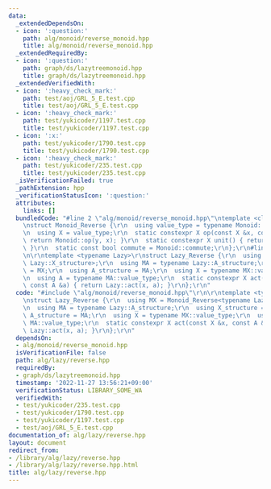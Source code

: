 ```yaml
---
data:
  _extendedDependsOn:
  - icon: ':question:'
    path: alg/monoid/reverse_monoid.hpp
    title: alg/monoid/reverse_monoid.hpp
  _extendedRequiredBy:
  - icon: ':question:'
    path: graph/ds/lazytreemonoid.hpp
    title: graph/ds/lazytreemonoid.hpp
  _extendedVerifiedWith:
  - icon: ':heavy_check_mark:'
    path: test/aoj/GRL_5_E.test.cpp
    title: test/aoj/GRL_5_E.test.cpp
  - icon: ':heavy_check_mark:'
    path: test/yukicoder/1197.test.cpp
    title: test/yukicoder/1197.test.cpp
  - icon: ':x:'
    path: test/yukicoder/1790.test.cpp
    title: test/yukicoder/1790.test.cpp
  - icon: ':heavy_check_mark:'
    path: test/yukicoder/235.test.cpp
    title: test/yukicoder/235.test.cpp
  _isVerificationFailed: true
  _pathExtension: hpp
  _verificationStatusIcon: ':question:'
  attributes:
    links: []
  bundledCode: "#line 2 \"alg/monoid/reverse_monoid.hpp\"\ntemplate <class Monoid>\r\
    \nstruct Monoid_Reverse {\r\n  using value_type = typename Monoid::value_type;\r\
    \n  using X = value_type;\r\n  static constexpr X op(const X &x, const X &y) {\
    \ return Monoid::op(y, x); }\r\n  static constexpr X unit() { return Monoid::unit();\
    \ }\r\n  static const bool commute = Monoid::commute;\r\n};\r\n#line 2 \"alg/lazy/reverse.hpp\"\
    \n\r\ntemplate <typename Lazy>\r\nstruct Lazy_Reverse {\r\n  using MX = Monoid_Reverse<typename\
    \ Lazy::X_structure>;\r\n  using MA = typename Lazy::A_structure;\r\n  using X_structure\
    \ = MX;\r\n  using A_structure = MA;\r\n  using X = typename MX::value_type;\r\
    \n  using A = typename MA::value_type;\r\n  static constexpr X act(const X &x,\
    \ const A &a) { return Lazy::act(x, a); }\r\n};\r\n"
  code: "#include \"alg/monoid/reverse_monoid.hpp\"\r\n\r\ntemplate <typename Lazy>\r\
    \nstruct Lazy_Reverse {\r\n  using MX = Monoid_Reverse<typename Lazy::X_structure>;\r\
    \n  using MA = typename Lazy::A_structure;\r\n  using X_structure = MX;\r\n  using\
    \ A_structure = MA;\r\n  using X = typename MX::value_type;\r\n  using A = typename\
    \ MA::value_type;\r\n  static constexpr X act(const X &x, const A &a) { return\
    \ Lazy::act(x, a); }\r\n};\r\n"
  dependsOn:
  - alg/monoid/reverse_monoid.hpp
  isVerificationFile: false
  path: alg/lazy/reverse.hpp
  requiredBy:
  - graph/ds/lazytreemonoid.hpp
  timestamp: '2022-11-27 13:56:21+09:00'
  verificationStatus: LIBRARY_SOME_WA
  verifiedWith:
  - test/yukicoder/235.test.cpp
  - test/yukicoder/1790.test.cpp
  - test/yukicoder/1197.test.cpp
  - test/aoj/GRL_5_E.test.cpp
documentation_of: alg/lazy/reverse.hpp
layout: document
redirect_from:
- /library/alg/lazy/reverse.hpp
- /library/alg/lazy/reverse.hpp.html
title: alg/lazy/reverse.hpp
---
```

